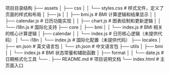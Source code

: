 项目目录结构
├── assets
│   ├── css
│   │   └── styles.css  # 样式文件，定义了页面的样式和布局
│   ├── js
│   │   ├── bmi.js      # BMI 计算逻辑和结果显示
│   │   ├── calendar.js # 日历功能实现
│   │   ├── chart.js    # 图表绘制和更新逻辑
│   │   └── i18n.js     # 国际化支持
├── core
│   ├── bmi
│   │   └── index.js    # BMI 相关的核心计算逻辑
│   ├── calendar
│   │   └── index.js    # 日历核心逻辑（未提供代码）
│   └── i18n
│       └── index.js    # 国际化配置（未提供代码）
├── locales
│   ├── en.json         # 英文语言包
│   └── zh.json         # 中文语言包
├── utils
│   ├── bmi
│   │   └── index.js    # BMI 状态常量和辅助函数
│   ├── format
│   │   └── date.js     # 日期格式化工具
└── .
    ├── README.md       # 项目说明文档
    └── index.html      # 主页面入口